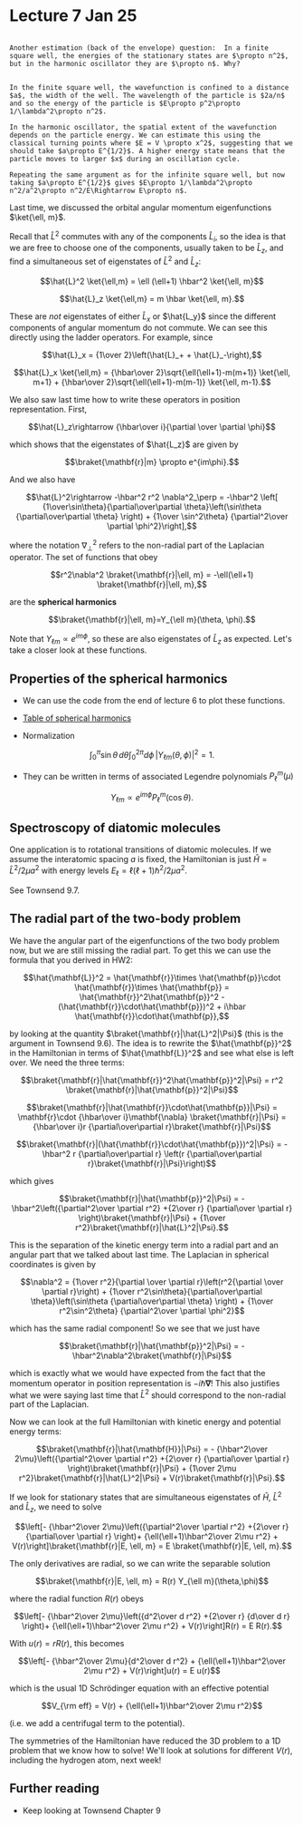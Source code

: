 # Lecture 7 Jan 25

```{admonition} Warm-up question

Another estimation (back of the envelope) question:  In a finite square well, the energies of the stationary states are $\propto n^2$, but in the harmonic oscillator they are $\propto n$. Why?

```

```{dropdown} Solution

In the finite square well, the wavefunction is confined to a distance $a$, the width of the well. The wavelength of the particle is $2a/n$ and so the energy of the particle is $E\propto p^2\propto 1/\lambda^2\propto n^2$.

In the harmonic oscillator, the spatial extent of the wavefunction depends on the particle energy. We can estimate this using the classical turning points where $E = V \propto x^2$, suggesting that we should take $a\propto E^{1/2}$. A higher energy state means that the particle moves to larger $x$ during an oscillation cycle.

Repeating the same argument as for the infinite square well, but now taking $a\propto E^{1/2}$ gives $E\propto 1/\lambda^2\propto n^2/a^2\propto n^2/E\Rightarrow E\propto n$. 

```

Last time, we discussed the orbital angular momentum eigenfunctions $\ket{\ell, m}$.

Recall that $\hat{L}^2$ commutes with any of the components $\hat{L}_i$, so the idea is that we are free to choose one of the components, usually taken to be $\hat{L}_z$, and find a simultaneous set of eigenstates of $\hat{L}^2$ and $\hat{L}_z$:

$$\hat{L}^2 \ket{\ell,m} = \ell (\ell+1) \hbar^2 \ket{\ell, m}$$

$$\hat{L}_z \ket{\ell,m} = m \hbar \ket{\ell, m}.$$

These are *not* eigenstates of either $\hat{L}_x$ or $\hat{L_y}$ since the different components of angular momentum do not commute. We can see this directly using the ladder operators. For example, since

$$\hat{L}_x = {1\over 2}\left(\hat{L}_+ + \hat{L}_-\right),$$ 

$$\hat{L}_x \ket{\ell,m} = {\hbar\over 2}\sqrt{\ell(\ell+1)-m(m+1)} \ket{\ell, m+1} + {\hbar\over 2}\sqrt{\ell(\ell+1)-m(m-1)} \ket{\ell, m-1}.$$

We also saw last time how to write these operators in position representation. First, 

$$\hat{L}_z\rightarrow {\hbar\over i}{\partial \over \partial \phi}$$

which shows that the eigenstates of $\hat{L_z}$ are given by 

$$\braket{\mathbf{r}|m} \propto e^{im\phi}.$$

And we also have 

$$\hat{L}^2\rightarrow -\hbar^2 r^2 \nabla^2_\perp = -\hbar^2 \left[ {1\over\sin\theta}{\partial\over\partial \theta}\left(\sin\theta {\partial\over\partial \theta}  \right)  + {1\over \sin^2\theta} {\partial^2\over \partial \phi^2}\right],$$

where the notation $\nabla^2_\perp$ refers to the non-radial part of the Laplacian operator. The set of functions that obey 

$$r^2\nabla^2 \braket{\mathbf{r}|\ell, m} = -\ell(\ell+1) \braket{\mathbf{r}|\ell, m},$$

are the **spherical harmonics**

$$\braket{\mathbf{r}|\ell, m}=Y_{\ell m}(\theta, \phi).$$

Note that $Y_{\ell m}\propto e^{im\phi}$, so these are also eigenstates of $\hat{L}_z$ as expected. Let's take a closer look at these functions.


## Properties of the spherical harmonics

- We can use the code from the end of lecture 6 to plot these functions. 

- [Table of spherical harmonics](https://en.wikipedia.org/wiki/Table_of_spherical_harmonics)

- Normalization

$$\int_0^\pi \sin\theta\,d\theta \int_0^{2\pi} d\phi \,|Y_{\ell m}(\theta,\phi)|^2 = 1.$$

- They can be written in terms of associated Legendre polynomials $P^m_\ell(\mu)$

$$Y_{\ell m} \propto e^{im\phi}P^m_\ell(\cos\theta).$$


## Spectroscopy of diatomic molecules

One application is to rotational transitions of diatomic molecules. If we assume the interatomic spacing $a$ is fixed, the Hamiltonian is just $\hat{H} = \hat{L}^2/2\mu a^2$ with energy levels $E_\ell = \ell(\ell+1) \hbar^2/2\mu a^2$. 

See Townsend 9.7.


## The radial part of the two-body problem

We have the angular part of the eigenfunctions of the two body problem now, but we are still missing the radial part. To get this we can use the formula that you derived in HW2:

$$\hat{\mathbf{L}}^2 = \hat{\mathbf{r}}\times \hat{\mathbf{p}}\cdot \hat{\mathbf{r}}\times \hat{\mathbf{p}} = \hat{\mathbf{r}}^2\hat{\mathbf{p}}^2 -(\hat{\mathbf{r}}\cdot\hat{\mathbf{p}})^2 + i\hbar \hat{\mathbf{r}}\cdot\hat{\mathbf{p}},$$

by looking at the quantity $\braket{\mathbf{r}|\hat{L}^2|\Psi}$ (this is the argument in Townsend 9.6). The idea is to rewrite the $\hat{\mathbf{p}}^2$ in the Hamiltonian in terms of $\hat{\mathbf{L}}^2$ and see what else is left over. We need the three terms:

$$\braket{\mathbf{r}|\hat{\mathbf{r}}^2\hat{\mathbf{p}}^2|\Psi} = r^2 \braket{\mathbf{r}|\hat{\mathbf{p}}^2|\Psi}$$

$$\braket{\mathbf{r}|\hat{\mathbf{r}}\cdot\hat{\mathbf{p}}|\Psi} = \mathbf{r}\cdot {\hbar\over i}\mathbf{\nabla} \braket{\mathbf{r}|\Psi} = {\hbar\over i}r {\partial\over\partial r}\braket{\mathbf{r}|\Psi}$$

$$\braket{\mathbf{r}|(\hat{\mathbf{r}}\cdot\hat{\mathbf{p}})^2|\Psi} = - \hbar^2 r {\partial\over\partial r} \left(r {\partial\over\partial r}\braket{\mathbf{r}|\Psi}\right)$$

which gives

$$\braket{\mathbf{r}|\hat{\mathbf{p}}^2|\Psi} = - \hbar^2\left({\partial^2\over \partial r^2}  +{2\over r} {\partial\over \partial r}     \right)\braket{\mathbf{r}|\Psi} +  {1\over r^2}\braket{\mathbf{r}|\hat{L}^2|\Psi}.$$

This is the separation of the kinetic energy term into a radial part and an angular part that we talked about last time. The Laplacian in spherical coordinates is given by 

$$\nabla^2 = {1\over r^2}{\partial \over \partial r}\left(r^2{\partial \over \partial r}\right) + 
{1\over r^2\sin\theta}{\partial\over\partial \theta}\left(\sin\theta {\partial\over\partial \theta}  \right)  + {1\over r^2\sin^2\theta} {\partial^2\over \partial \phi^2}$$

which has the same radial component! So we see that we just have 

$$\braket{\mathbf{r}|\hat{\mathbf{p}}^2|\Psi} = - \hbar^2\nabla^2\braket{\mathbf{r}|\Psi}$$

which is exactly what we would have expected from the fact that the momentum operator in position representation is $-i\hbar \mathbf{\nabla}$! This also justifies what we were saying last time that $\hat{L}^2$ should correspond to the non-radial part of the Laplacian.

Now we can look at the full Hamiltonian with kinetic energy and potential energy terms:

$$\braket{\mathbf{r}|\hat{\mathbf{H}}|\Psi} = - {\hbar^2\over 2\mu}\left({\partial^2\over \partial r^2}  +{2\over r} {\partial\over \partial r}     \right)\braket{\mathbf{r}|\Psi} +  {1\over 2\mu r^2}\braket{\mathbf{r}|\hat{L}^2|\Psi} + V(r)\braket{\mathbf{r}|\Psi}.$$

If we look for stationary states that are simultaneous eigenstates of $\hat{H}$, $\hat{L}^2$ and $\hat{L}_z$, we need to solve

$$\left[- {\hbar^2\over 2\mu}\left({\partial^2\over \partial r^2}  +{2\over r} {\partial\over \partial r}     \right)+  {\ell(\ell+1)\hbar^2\over 2\mu r^2} + V(r)\right]\braket{\mathbf{r}|E, \ell, m} = E \braket{\mathbf{r}|E, \ell, m}.$$

The only derivatives are radial, so we can write the separable solution

$$\braket{\mathbf{r}|E, \ell, m} = R(r) Y_{\ell m}(\theta,\phi)$$

where the radial function $R(r)$ obeys

$$\left[- {\hbar^2\over 2\mu}\left({d^2\over d r^2}  +{2\over r} {d\over d r}     \right)+  {\ell(\ell+1)\hbar^2\over 2\mu r^2} + V(r)\right]R(r) = E R(r).$$

With $u(r) = rR(r)$, this becomes

$$\left[- {\hbar^2\over 2\mu}{d^2\over d r^2} +  {\ell(\ell+1)\hbar^2\over 2\mu r^2} + V(r)\right]u(r) = E u(r)$$

which is the usual 1D Schrödinger equation with an effective potential 

$$V_{\rm eff} = V(r) +  {\ell(\ell+1)\hbar^2\over 2\mu r^2}$$

(i.e. we add a centrifugal term to the potential).

The symmetries of the Hamiltonian have reduced the 3D problem to a 1D problem that we know how to solve! 
We'll look at solutions for different $V(r)$, including the hydrogen atom, next week!


## Further reading

- Keep looking at Townsend Chapter 9

